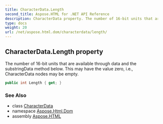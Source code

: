 ```yaml
---
title: CharacterData.Length
second_title: Aspose.HTML for .NET API Reference
description: CharacterData property. The number of 16-bit units that are available through data and the substringData method below. This may have the value zero i.e. CharacterData nodes may be empty
type: docs
weight: 20
url: /net/aspose.html.dom/characterdata/length/
---
```

## CharacterData.Length property

The number of 16-bit units that are available through data and the substringData method below. This may have the value zero, i.e., CharacterData nodes may be empty.

```csharp
public int Length { get; }
```

### See Also

* class [CharacterData](../)
* namespace [Aspose.Html.Dom](../../characterdata/)
* assembly [Aspose.HTML](../../../)
